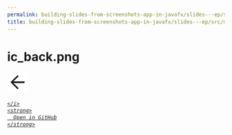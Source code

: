 ```yaml
---
permalink: building-slides-from-screenshots-app-in-javafx/slides---ep/src/main/resources/ic_back.png.html
title: building-slides-from-screenshots-app-in-javafx/slides---ep/src/main/resources/ic_back.png
---
```


# ic_back.png
<img src="ic_back.png" alt="ic_back.png" />
<div class="social open-gh-btn my-4">
  <a class="btn btn-github" href="https://github.com/tobiasbriones/blog/tree/main/swe/dev/java/javafx/drawing/productivity/building-slides-from-screenshots-app-in-javafx/slides---ep/src/main/resources/ic_back.png" target="_blank">
    <i class="fab fa-github">
      
    </i>
    <strong>
      Open in GitHub
    </strong>
  </a>
</div>